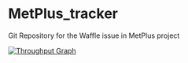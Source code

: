 # MetPlus_tracker
Git Repository for the Waffle issue in MetPlus project

[![Throughput Graph](https://graphs.waffle.io/AgileVentures/MetPlus_tracker/throughput.svg)](https://waffle.io/AgileVentures/MetPlus_tracker/metrics)
